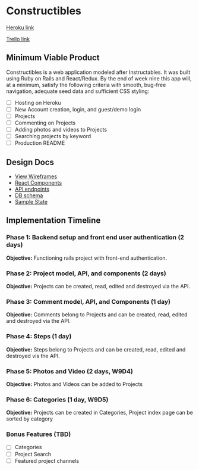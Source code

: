 # Constructibles

[Heroku link][heroku]

[Trello link][trello]


[heroku]: http://www.herokuapp.com
[trello]: https://trello.com

## Minimum Viable Product

Constructibles is a web application modeled after Instructables. It was built using Ruby on Rails and React/Redux. By the end of week nine this app will, at a minimum, satisfy the following criteria with smooth, bug-free navigation, adequate seed data and sufficient CSS styling:

- [ ] Hosting on Heroku
- [ ] New Account creation, login, and guest/demo login
- [ ] Projects
- [ ] Commenting on Projects
- [ ] Adding photos and videos to Projects
- [ ] Searching projects by keyword
- [ ] Production README

## Design Docs
- [View Wireframes][wireframes]
- [React Components][components]
- [API endpoints][api-endpoints]
- [DB schema][schema]
- [Sample State][sample-state]

[wireframes]: wireframes
[components]: component-hierarchy.md
[sample-state]: sample-state.md
[api-endpoints]: api-endpoints.md
[schema]: schema.md

## Implementation Timeline

### Phase 1: Backend setup and front end user authentication (2 days)

**Objective:** Functioning rails project with front-end authentication.

### Phase 2: Project model, API, and components (2 days)

**Objective:** Projects can be created, read, edited and destroyed via the API.

### Phase 3: Comment model, API, and Components (1 day)

**Objective:** Comments belong to Projects and can be created, read, edited and destroyed via the API.

### Phase 4: Steps (1 day)

**Objective:** Steps belong to Projects and can be created, read, edited and destroyed vis the API.

### Phase 5: Photos and Video (2 days, W9D4)

**Objective:** Photos and Videos can be added to Projects

### Phase 6: Categories (1 day, W9D5)

**Objective:** Projects can be created in Categories, Project index page can be sorted by category



### Bonus Features (TBD)
- [ ] Categories
- [ ] Project Search
- [ ] Featured project channels
